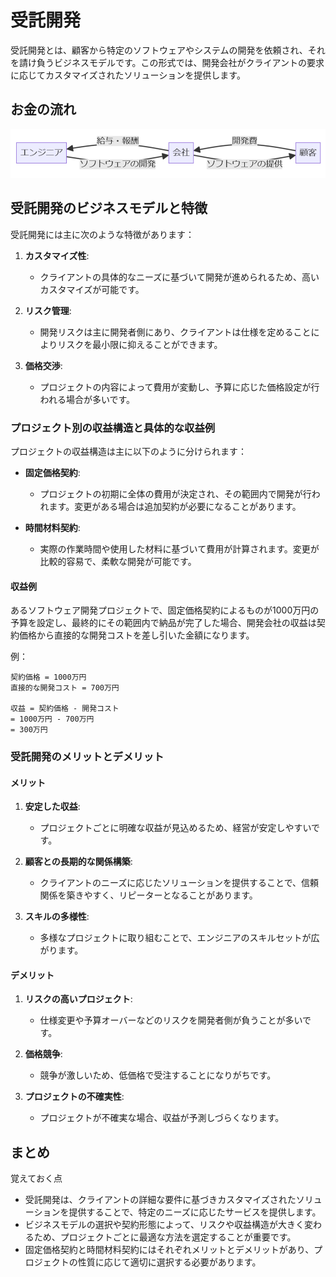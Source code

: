 # 受託開発

受託開発とは、顧客から特定のソフトウェアやシステムの開発を依頼され、それを請け負うビジネスモデルです。この形式では、開発会社がクライアントの要求に応じてカスタマイズされたソリューションを提供します。

## お金の流れ

<!--
graph RL
A[顧客] -- >|開発費| B[会社]
B -- >|給与・報酬| C[エンジニア]
C -- >|ソフトウェアの開発| B
B -- >|ソフトウェアの提供| A
-->


![SESのお金の流れ](./images/04/entrustment_flow.drawio.png)

## 受託開発のビジネスモデルと特徴

受託開発には主に次のような特徴があります：

1. **カスタマイズ性**:
   - クライアントの具体的なニーズに基づいて開発が進められるため、高いカスタマイズが可能です。

2. **リスク管理**:
   - 開発リスクは主に開発者側にあり、クライアントは仕様を定めることによりリスクを最小限に抑えることができます。

3. **価格交渉**:
   - プロジェクトの内容によって費用が変動し、予算に応じた価格設定が行われる場合が多いです。

### プロジェクト別の収益構造と具体的な収益例

プロジェクトの収益構造は主に以下のように分けられます：

- **固定価格契約**:
  - プロジェクトの初期に全体の費用が決定され、その範囲内で開発が行われます。変更がある場合は追加契約が必要になることがあります。

- **時間材料契約**:
  - 実際の作業時間や使用した材料に基づいて費用が計算されます。変更が比較的容易で、柔軟な開発が可能です。

#### 収益例

あるソフトウェア開発プロジェクトで、固定価格契約によるものが1000万円の予算を設定し、最終的にその範囲内で納品が完了した場合、開発会社の収益は契約価格から直接的な開発コストを差し引いた金額になります。

例：
```計算
契約価格 = 1000万円
直接的な開発コスト = 700万円

収益 = 契約価格 - 開発コスト
= 1000万円 - 700万円
= 300万円
```

### 受託開発のメリットとデメリット

#### メリット

1. **安定した収益**:
   - プロジェクトごとに明確な収益が見込めるため、経営が安定しやすいです。

2. **顧客との長期的な関係構築**:
   - クライアントのニーズに応じたソリューションを提供することで、信頼関係を築きやすく、リピーターとなることがあります。

3. **スキルの多様性**:
   - 多様なプロジェクトに取り組むことで、エンジニアのスキルセットが広がります。

#### デメリット

1. **リスクの高いプロジェクト**:
   - 仕様変更や予算オーバーなどのリスクを開発者側が負うことが多いです。

2. **価格競争**:
   - 競争が激しいため、低価格で受注することになりがちです。

3. **プロジェクトの不確実性**:
   - プロジェクトが不確実な場合、収益が予測しづらくなります。

## まとめ

覚えておく点

- 受託開発は、クライアントの詳細な要件に基づきカスタマイズされたソリューションを提供することで、特定のニーズに応じたサービスを提供します。
- ビジネスモデルの選択や契約形態によって、リスクや収益構造が大きく変わるため、プロジェクトごとに最適な方法を選定することが重要です。
- 固定価格契約と時間材料契約にはそれぞれメリットとデメリットがあり、プロジェクトの性質に応じて適切に選択する必要があります。
